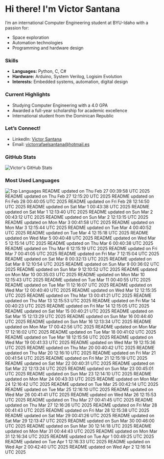 # Hi there! I'm Victor Santana

I’m an international Computer Engineering student at BYU-Idaho with a passion for:
- Space exploration
- Automation technologies
- Programming and hardware design

### Skills
- **Languages:** Python, C, C#
- **Hardware:** Arduino, System Verilog, Logisim Evolution
- **Interests:** Embedded systems, automation, digital design

### Current Highlights
- Studying Computer Engineering with a 4.0 GPA
- Awarded a full-year scholarship for academic excellence
- International student from the Dominican Republic

### Let’s Connect!
- LinkedIn: [Victor Santana](www.linkedin.com/in/victorrafaelsantana)
- Email: victorrafaelsantana@hotmail.es

### GitHub Stats
![Victor's GitHub Stats](https://github-readme-stats.vercel.app/api?username=vrsp05&show_icons=true&theme=tokyonight)

### Most Used Languages
![Top Languages](https://github-readme-stats.vercel.app/api/top-langs/?username=vrsp05&layout=compact&theme=tokyonight)
README updated on Thu Feb 27 00:39:58 UTC 2025
README updated on Thu Feb 27 12:15:20 UTC 2025
README updated on Fri Feb 28 00:40:05 UTC 2025
README updated on Fri Feb 28 12:14:50 UTC 2025
README updated on Sat Mar  1 00:43:38 UTC 2025
README updated on Sat Mar  1 12:13:40 UTC 2025
README updated on Sun Mar  2 00:43:12 UTC 2025
README updated on Sun Mar  2 12:13:15 UTC 2025
README updated on Mon Mar  3 00:41:58 UTC 2025
README updated on Mon Mar  3 12:15:44 UTC 2025
README updated on Tue Mar  4 00:40:52 UTC 2025
README updated on Tue Mar  4 12:15:18 UTC 2025
README updated on Wed Mar  5 00:40:48 UTC 2025
README updated on Wed Mar  5 12:15:14 UTC 2025
README updated on Thu Mar  6 00:40:38 UTC 2025
README updated on Thu Mar  6 12:15:19 UTC 2025
README updated on Fri Mar  7 00:41:05 UTC 2025
README updated on Fri Mar  7 12:15:04 UTC 2025
README updated on Sat Mar  8 00:32:13 UTC 2025
README updated on Sat Mar  8 12:10:54 UTC 2025
README updated on Sun Mar  9 00:36:02 UTC 2025
README updated on Sun Mar  9 12:10:52 UTC 2025
README updated on Mon Mar 10 00:35:03 UTC 2025
README updated on Mon Mar 10 12:15:43 UTC 2025
README updated on Tue Mar 11 00:40:55 UTC 2025
README updated on Tue Mar 11 12:16:07 UTC 2025
README updated on Wed Mar 12 00:40:40 UTC 2025
README updated on Wed Mar 12 12:15:35 UTC 2025
README updated on Thu Mar 13 00:41:21 UTC 2025
README updated on Thu Mar 13 12:15:53 UTC 2025
README updated on Fri Mar 14 00:40:23 UTC 2025
README updated on Fri Mar 14 12:15:05 UTC 2025
README updated on Sat Mar 15 00:40:21 UTC 2025
README updated on Sat Mar 15 12:13:29 UTC 2025
README updated on Sun Mar 16 00:44:40 UTC 2025
README updated on Sun Mar 16 12:13:34 UTC 2025
README updated on Mon Mar 17 00:42:56 UTC 2025
README updated on Mon Mar 17 12:16:02 UTC 2025
README updated on Tue Mar 18 00:41:02 UTC 2025
README updated on Tue Mar 18 12:15:56 UTC 2025
README updated on Wed Mar 19 00:41:33 UTC 2025
README updated on Wed Mar 19 12:15:36 UTC 2025
README updated on Thu Mar 20 00:40:42 UTC 2025
README updated on Thu Mar 20 12:16:10 UTC 2025
README updated on Fri Mar 21 00:41:54 UTC 2025
README updated on Fri Mar 21 12:15:19 UTC 2025
README updated on Sat Mar 22 00:40:31 UTC 2025
README updated on Sat Mar 22 12:13:24 UTC 2025
README updated on Sun Mar 23 00:45:01 UTC 2025
README updated on Sun Mar 23 12:14:10 UTC 2025
README updated on Mon Mar 24 00:43:33 UTC 2025
README updated on Mon Mar 24 12:16:42 UTC 2025
README updated on Tue Mar 25 00:42:14 UTC 2025
README updated on Tue Mar 25 12:16:10 UTC 2025
README updated on Wed Mar 26 00:41:41 UTC 2025
README updated on Wed Mar 26 12:15:53 UTC 2025
README updated on Thu Mar 27 00:41:45 UTC 2025
README updated on Thu Mar 27 12:16:26 UTC 2025
README updated on Fri Mar 28 00:41:43 UTC 2025
README updated on Fri Mar 28 12:15:38 UTC 2025
README updated on Sat Mar 29 00:41:26 UTC 2025
README updated on Sat Mar 29 12:13:47 UTC 2025
README updated on Sun Mar 30 00:46:00 UTC 2025
README updated on Sun Mar 30 12:14:18 UTC 2025
README updated on Mon Mar 31 00:44:43 UTC 2025
README updated on Mon Mar 31 12:16:34 UTC 2025
README updated on Tue Apr  1 00:49:25 UTC 2025
README updated on Tue Apr  1 12:16:33 UTC 2025
README updated on Wed Apr  2 00:42:40 UTC 2025
README updated on Wed Apr  2 12:16:14 UTC 2025
